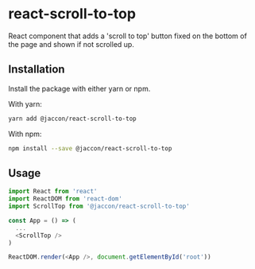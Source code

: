 # react-scroll-to-top

React component that adds a 'scroll to top' button fixed on the bottom of the page and shown if not scrolled up.


## Installation

Install the package with either yarn or npm.

With yarn:

```sh
yarn add @jaccon/react-scroll-to-top
```

With npm:

```sh
npm install --save @jaccon/react-scroll-to-top
```

## Usage

```js
import React from 'react'
import ReactDOM from 'react-dom'
import ScrollTop from '@jaccon/react-scroll-to-top'

const App = () => (
  ...
  <ScrollTop />
)

ReactDOM.render(<App />, document.getElementById('root'))
```
